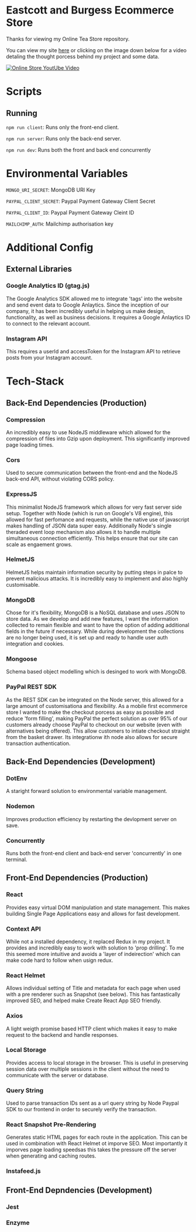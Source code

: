 # Eastcott and Burgess Ecommerce Store

Thanks for viewing my Online Tea Store repository.

You can view my site [here](https://www.eastcottandburgess.com/home) or clicking on the image down below for a video detaling the thought porcess behind my project and some data. 

[![Online Store YoutUbe Video](https://res.cloudinary.com/eastcott-and-burgess/image/upload/v1560367740/Website_Screenshot_2_hdiezz.jpg)](https://www.youtube.com/watch?v=YIv21AMN9IY&t=1s)

# Scripts
## Running
`npm run client`: Runs only the front-end client.

`npm run server`: Runs only the back-end server.

`npm run dev`: Runs both the front and back end concurrently

# Environmental Variables

`MONGO_URI_SECRET`: MongoDB URI Key

`PAYPAL_CLIENT_SECRET`: Paypal Payment Gateway Client Secret

`PAYPAL_CLIENT_ID`: Paypal Payment Gateway Cleint ID 

`MAILCHIMP_AUTH`: Mailchimp authorisation key

# Additional Config

## External Libraries

### Google Analytics ID (gtag.js)
The Google Analytics SDK allowed me to integrate 'tags' into the website and send event data to Google Anlaytics. Since the inception of our company, it has been incredibly useful in helping us make design, functionality, as well as business decisions. It requires a Google Anlaytics ID to connect to the relevant account. 

### Instagram API 
This requires a userId and accessToken for the Instagram API to retrieve posts from your Instagram account. 


# Tech-Stack
## Back-End Dependencies (Production)

### Compression
An incredibly easy to use NodeJS middleware which allowed for the compression of files into Gzip upon deployment. This significantly improved page loading times. 

### Cors 
Used to secure communication between the front-end and the NodeJS back-end API, without violating CORS policy. 

### ExpressJS
This minimalist NodeJS framework which allows for very fast server side setup. Together with Node (which is run on Google's V8 engine), this allowed for fast perfomance and requests, while the native use of javascript makes handling of JSON data super easy. Additionally Node's single theraded event loop mechanism also allows it to handle multiple simultaneous connection efficiently. This helps ensure that our site can scale as engaement grows. 

### HelmetJS
HelmetJS helps maintain information security by putting steps in palce to prevent malicious attacks. It is incredibly easy to implement and also highly customisable.

### MongoDB
Chose for it's flexibility, MongoDB is a NoSQL database and uses JSON to store data. As we develop and add new features, I want the information collected to remain flexible and want to have the option of adding additional fields in the future if necessary. While during development the collections are no longer being used, it is set up and ready to handle user auth integration and cookies. 

### Mongoose 
Schema based object modelling which is desinged to work with MongoDB. 

### PayPal REST SDK
As the REST SDK can be integrated on the Node server, this allowed for a large amount of customisationa and flexibility. As a mobile first ecommerce store I wanted to make the checkout porcess as easy as possible and reduce 'form filling', making PayPal the perfect solution as over 95% of our customers already choose PayPal to checkout on our website (even with alternatives being offered). This allow customers to intiate checkout straight from the basket drawer. Its integrationw ith node also allows for secure transaction authentication. 

## Back-End Dependencies (Development)

### DotEnv 
A staright forward solution to environmental variable management.  

### Nodemon
Improves production efficiency by restarting the devlopment server on save. 

### Concurrently 
Runs both the front-end client and back-end server 'concurrently' in one terminal.

## Front-End Dependencies (Production)

### React
Provides easy virtual DOM manipulation and state management. This makes building Single Page Applications easy and allows for fast development. 

### Context API
While not a installed dependency, it replaced Redux in my project. It provides and incredibly easy to work with solution to 'prop drilling'. To me this seemed more intuitive and avoids a 'layer of indeirection' which can make code hard to follow when usign redux. 

### React Helmet
Allows individual setting of Title and metadata for each page when used with a pre renderer such as Snapshot (see below). This has fantastically improved SEO, and helped make Create React App SEO friendly. 

### Axios
A light weigth promise based HTTP client which makes it easy to make request to the backend and handle responses. 

### Local Storage
Provides access to local storage in the browser. This is useful in preserving session data over multiple sessions in the client without the need to communicate with the server or database. 

### Query String
Used to parse transaction IDs sent as a url query string by Node Paypal SDK to our frontend in order to securely verify the transaction.

### React Snapshot Pre-Rendering
Generates static HTML pages for each route in the application. This can be used in combination with React Helmet ot imporve SEO. Most importantly it imporves page loading speedsas this takes the pressure off the server when generating and caching routes. 

### Instafeed.js 

## Front-End Depndencies (Development)

### Jest
### Enzyme 


